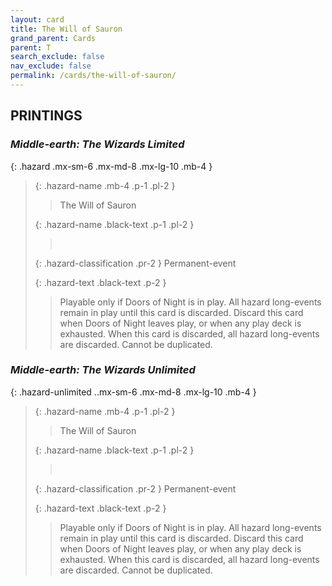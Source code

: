 ```yaml
---
layout: card
title: The Will of Sauron
grand_parent: Cards
parent: T
search_exclude: false
nav_exclude: false
permalink: /cards/the-will-of-sauron/
---
```


## PRINTINGS


### _Middle-earth: The Wizards Limited_

{: .hazard .mx-sm-6 .mx-md-8 .mx-lg-10 .mb-4 }
> {: .hazard-name .mb-4 .p-1 .pl-2 }
> > <div class="hazard-mp"></div>
> > <div class="card-name">The Will of Sauron</div>
>
> {: .hazard-name .black-text .p-1 .pl-2 }
> > &nbsp;
>
> {: .hazard-classification .pr-2 }
> Permanent-event
>
> {: .hazard-text .black-text .p-2 }
> > Playable only if Doors of Night is in play. All hazard long-events remain in play until this card is discarded. Discard this card when Doors of Night leaves play, or when any play deck is exhausted. When this card is discarded, all hazard long-events are discarded. Cannot be duplicated. 
>

### _Middle-earth: The Wizards Unlimited_

{: .hazard-unlimited ..mx-sm-6 .mx-md-8 .mx-lg-10 .mb-4 }
> {: .hazard-name .mb-4 .p-1 .pl-2 }
> > <div class="hazard-mp"></div>
> > <div class="card-name">The Will of Sauron</div>
>
> {: .hazard-name .black-text .p-1 .pl-2 }
> > &nbsp;
>
> {: .hazard-classification .pr-2 }
> Permanent-event
>
> {: .hazard-text .black-text .p-2 }
> > Playable only if Doors of Night is in play. All hazard long-events remain in play until this card is discarded. Discard this card when Doors of Night leaves play, or when any play deck is exhausted. When this card is discarded, all hazard long-events are discarded. Cannot be duplicated. 
>

